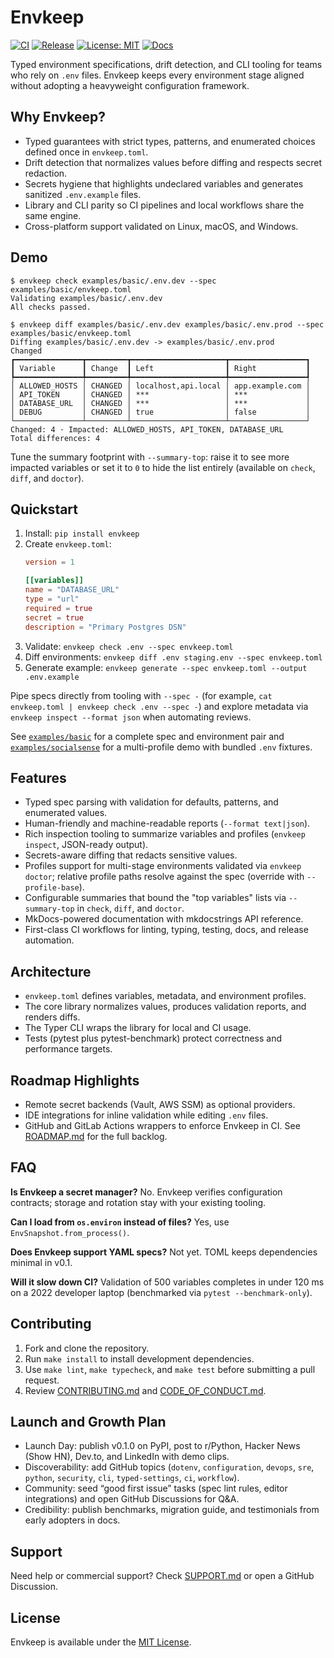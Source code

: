 # Envkeep

[![CI](https://github.com/afadesigns/envkeep/actions/workflows/ci.yml/badge.svg)](https://github.com/afadesigns/envkeep/actions/workflows/ci.yml)
[![Release](https://github.com/afadesigns/envkeep/actions/workflows/release.yml/badge.svg)](https://github.com/afadesigns/envkeep/actions/workflows/release.yml)
[![License: MIT](https://img.shields.io/badge/License-MIT-blue.svg)](LICENSE)
[![Docs](https://img.shields.io/badge/docs-latest-brightgreen.svg)](https://afadesigns.github.io/envkeep)

Typed environment specifications, drift detection, and CLI tooling for teams who rely on `.env` files. Envkeep keeps every environment stage aligned without adopting a heavyweight configuration framework.

## Why Envkeep?
- Typed guarantees with strict types, patterns, and enumerated choices defined once in `envkeep.toml`.
- Drift detection that normalizes values before diffing and respects secret redaction.
- Secrets hygiene that highlights undeclared variables and generates sanitized `.env.example` files.
- Library and CLI parity so CI pipelines and local workflows share the same engine.
- Cross-platform support validated on Linux, macOS, and Windows.

## Demo
```
$ envkeep check examples/basic/.env.dev --spec examples/basic/envkeep.toml
Validating examples/basic/.env.dev
All checks passed.

$ envkeep diff examples/basic/.env.dev examples/basic/.env.prod --spec examples/basic/envkeep.toml
Diffing examples/basic/.env.dev -> examples/basic/.env.prod
Changed
┏━━━━━━━━━━━━━━━┳━━━━━━━━━┳━━━━━━━━━━━━━━━━━━━━━┳━━━━━━━━━━━━━━━━━┓
┃ Variable      ┃ Change  ┃ Left                ┃ Right           ┃
┡━━━━━━━━━━━━━━━╇━━━━━━━━━╇━━━━━━━━━━━━━━━━━━━━━╇━━━━━━━━━━━━━━━━━┩
│ ALLOWED_HOSTS │ CHANGED │ localhost,api.local │ app.example.com │
│ API_TOKEN     │ CHANGED │ ***                 │ ***             │
│ DATABASE_URL  │ CHANGED │ ***                 │ ***             │
│ DEBUG         │ CHANGED │ true                │ false           │
└───────────────┴─────────┴─────────────────────┴─────────────────┘
Changed: 4 · Impacted: ALLOWED_HOSTS, API_TOKEN, DATABASE_URL
Total differences: 4
```

Tune the summary footprint with `--summary-top`: raise it to see more impacted variables or set it to `0` to hide the list entirely (available on `check`, `diff`, and `doctor`).

## Quickstart
1. Install: `pip install envkeep`
2. Create `envkeep.toml`:
   ```toml
   version = 1

   [[variables]]
   name = "DATABASE_URL"
   type = "url"
   required = true
   secret = true
   description = "Primary Postgres DSN"
   ```
3. Validate: `envkeep check .env --spec envkeep.toml`
4. Diff environments: `envkeep diff .env staging.env --spec envkeep.toml`
5. Generate example: `envkeep generate --spec envkeep.toml --output .env.example`

Pipe specs directly from tooling with `--spec -` (for example, `cat envkeep.toml | envkeep check .env --spec -`) and explore metadata via `envkeep inspect --format json` when automating reviews.

See [`examples/basic`](examples/basic) for a complete spec and environment pair and [`examples/socialsense`](examples/socialsense) for a multi-profile demo with bundled `.env` fixtures.

## Features
- Typed spec parsing with validation for defaults, patterns, and enumerated values.
- Human-friendly and machine-readable reports (`--format text|json`).
- Rich inspection tooling to summarize variables and profiles (`envkeep inspect`, JSON-ready output).
- Secrets-aware diffing that redacts sensitive values.
- Profiles support for multi-stage environments validated via `envkeep doctor`; relative profile paths resolve against the spec (override with `--profile-base`).
- Configurable summaries that bound the "top variables" lists via `--summary-top` in `check`, `diff`, and `doctor`.
- MkDocs-powered documentation with mkdocstrings API reference.
- First-class CI workflows for linting, typing, testing, docs, and release automation.

## Architecture
- `envkeep.toml` defines variables, metadata, and environment profiles.
- The core library normalizes values, produces validation reports, and renders diffs.
- The Typer CLI wraps the library for local and CI usage.
- Tests (pytest plus pytest-benchmark) protect correctness and performance targets.

## Roadmap Highlights
- Remote secret backends (Vault, AWS SSM) as optional providers.
- IDE integrations for inline validation while editing `.env` files.
- GitHub and GitLab Actions wrappers to enforce Envkeep in CI.
See [ROADMAP.md](ROADMAP.md) for the full backlog.

## FAQ
**Is Envkeep a secret manager?** No. Envkeep verifies configuration contracts; storage and rotation stay with your existing tooling.

**Can I load from `os.environ` instead of files?** Yes, use `EnvSnapshot.from_process()`.

**Does Envkeep support YAML specs?** Not yet. TOML keeps dependencies minimal in v0.1.

**Will it slow down CI?** Validation of 500 variables completes in under 120 ms on a 2022 developer laptop (benchmarked via `pytest --benchmark-only`).

## Contributing
1. Fork and clone the repository.
2. Run `make install` to install development dependencies.
3. Use `make lint`, `make typecheck`, and `make test` before submitting a pull request.
4. Review [CONTRIBUTING.md](CONTRIBUTING.md) and [CODE_OF_CONDUCT.md](CODE_OF_CONDUCT.md).

## Launch and Growth Plan
- Launch Day: publish v0.1.0 on PyPI, post to r/Python, Hacker News (Show HN), Dev.to, and LinkedIn with demo clips.
- Discoverability: add GitHub topics (`dotenv`, `configuration`, `devops`, `sre`, `python`, `security`, `cli`, `typed-settings`, `ci`, `workflow`).
- Community: seed “good first issue” tasks (spec lint rules, editor integrations) and open GitHub Discussions for Q&A.
- Credibility: publish benchmarks, migration guide, and testimonials from early adopters in docs.

## Support
Need help or commercial support? Check [SUPPORT.md](SUPPORT.md) or open a GitHub Discussion.

## License
Envkeep is available under the [MIT License](LICENSE).
